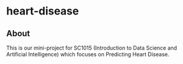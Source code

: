 # heart-disease
## About
This is our mini-project for SC1015 (Introduction to Data Science and Artificial Intelligence) which focuses on Predicting Heart Disease. 
